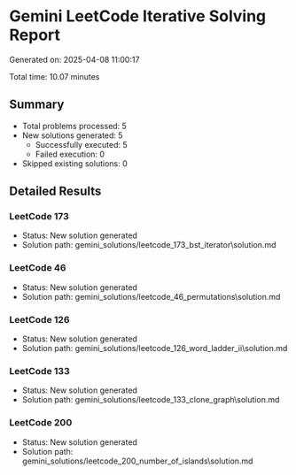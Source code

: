 # Gemini LeetCode Iterative Solving Report

Generated on: 2025-04-08 11:00:17

Total time: 10.07 minutes

## Summary

- Total problems processed: 5
- New solutions generated: 5
  - Successfully executed: 5
  - Failed execution: 0
- Skipped existing solutions: 0

## Detailed Results

### LeetCode 173

- Status: New solution generated
- Solution path: gemini_solutions/leetcode_173_bst_iterator\solution.md

### LeetCode 46

- Status: New solution generated
- Solution path: gemini_solutions/leetcode_46_permutations\solution.md

### LeetCode 126

- Status: New solution generated
- Solution path: gemini_solutions/leetcode_126_word_ladder_ii\solution.md

### LeetCode 133

- Status: New solution generated
- Solution path: gemini_solutions/leetcode_133_clone_graph\solution.md

### LeetCode 200

- Status: New solution generated
- Solution path: gemini_solutions/leetcode_200_number_of_islands\solution.md

